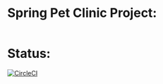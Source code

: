 # Spring Pet Clinic Project:
[![<IntecBrussel>](https://circleci.com/<gh>/<be.intecbrussel>/<pet-clinic>.svg?style=svg)](<LINK>)

# Status:
[![CircleCI](https://circleci.com/gh/circleci/circleci-docs.svg?style=svg)](https://circleci.com/gh/circleci/circleci-docs)
